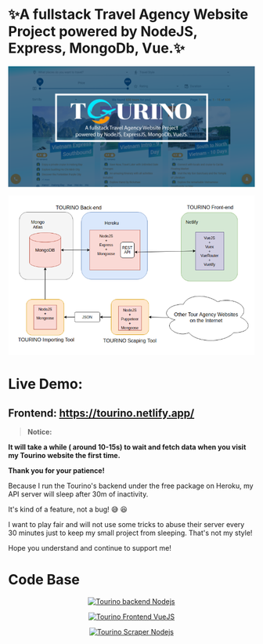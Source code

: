 # ✨A fullstack Travel Agency Website Project powered by NodeJS, Express, MongoDb, Vue.✨


<p align="center">
<img src="Tourino-banner.png" />
</p>


<p align="center">
<img src="tourino-diagram.png" />
</p>

# Live Demo:

## Frontend: https://tourino.netlify.app/

> **Notice:**

**It will take a while ( around 10-15s) to wait and fetch data when you visit my Tourino website the first time.**

**Thank you for your patience!**

Because I run the Tourino's backend under the free package on Heroku, my API server will sleep after 30m of inactivity.

It's kind of a feature, not a bug! 😅 😆

I want to play fair and will not use some tricks to abuse their server every 30 minutes just to keep my small project from sleeping. That's not my style!

Hope you understand and continue to support me!

# Code Base

<p align="center">
<a href="https://github.com/thinh105/Tourino-Backend-Nodejs">
        <img src="https://github-readme-stats.vercel.app/api/pin/?username=thinh105&repo=Tourino-Backend-Nodejs&show_owner=true" alt="Tourino backend Nodejs" title="Tourino backend Nodejs" /></a>
</p>

<p align="center">
<a href="https://github.com/thinh105/Tourino-Frontend-VueJS">
        <img src="https://github-readme-stats.vercel.app/api/pin/?username=thinh105&repo=Tourino-Frontend-VueJS&show_owner=true" alt="Tourino Frontend VueJS" title="Tourino Frontend VueJS" /></a>

</p>

<p align="center">
<a href="https://github.com/thinh105/Tourino-Scraper-Nodejs"><img src="https://github-readme-stats.vercel.app/api/pin/?username=thinh105&repo=Tourino-Scraping-Nodejs&show_owner=true" alt="Tourino Scraper Nodejs" title="Tourino Scraper Nodejs" /></a>
</p>
